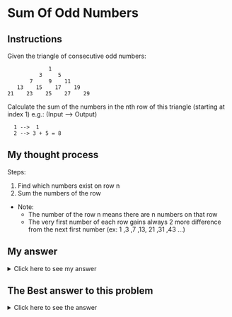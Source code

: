 # Sum Of Odd Numbers
## Instructions

Given the triangle of consecutive odd numbers:

                 1
              3     5
           7     9    11
       13    15    17    19
    21    23    25    27    29

Calculate the sum of the numbers in the nth row of this triangle (starting at index 1) e.g.: (Input --> Output)

```
  1 -->  1
  2 --> 3 + 5 = 8
```
## My thought process

Steps:
  1. Find which numbers exist on row n
  2. Sum the numbers of the row
  - Note:
    - The number of the row n means there are n numbers on that row
    - The very first number of each row gains always 2 more difference from the next first number
  (ex: 1 ,3 ,7 ,13, 21 ,31 ,43 ...)

## My answer

<details> 
  <summary>Click here to see my answer</summary>

    class RowSumOddNumbers {
      
        public static int rowSumOddNumbers(int n) {
          if(n == 1){
            return 1;
          }
          int startingNum = 1;
          int startingNumsDifference = 2;
          for(int i = 1; i < n; i++){
            startingNum += startingNumsDifference;
            startingNumsDifference += 2;
          }
          int sum = 0;
          for(int i = 0; i < n; i++){
            sum += startingNum;
            startingNum = startingNum + 2; 
          }
          return sum;
        }
    }
    
</details>

## The Best answer to this problem

<details> 
  <summary>Click here to see the answer</summary>

     class RowSumOddNumbers {
       public static int rowSumOddNumbers(int n) {
        /* sum of consequent M numbers is (M+1)M/2, so 
         * we may know how many numbers were below
         * our ROW : numbersBelow = ((n-1)*(n))/2.
         * Now we may calculate first number in row:
         * firstNumberInRow = 2*numbersBelow+1.
         * So, firstNumberInRow = n*n-n+1 and
         * last number in ROW is n*n-n+1 + 2(n-1).
         * Let assume that last number before row is
         * x1 and last number in row is x2. It's known
         * that 1+3+5+...+(2k-1) = k*k.
         * Sum in row must be x2*x2 - x1*x1. 
         // OUR x1 = (n*n-n)/2 and x2 = (n*n+n)/2.
         * After some simplification: SUM = n*n*n. */
        return n*n*n;
      }
    } 
    //by TodoNada
    
</details>
